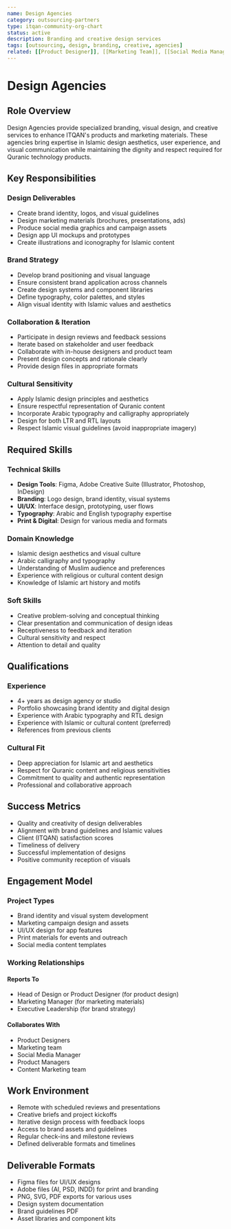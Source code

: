 ```yaml
---
name: Design Agencies
category: outsourcing-partners
type: itqan-community-org-chart
status: active
description: Branding and creative design services
tags: [outsourcing, design, branding, creative, agencies]
related: [[Product Designer]], [[Marketing Team]], [[Social Media Manager]]
---
```


# Design Agencies

## Role Overview
Design Agencies provide specialized branding, visual design, and creative services to enhance ITQAN's products and marketing materials. These agencies bring expertise in Islamic design aesthetics, user experience, and visual communication while maintaining the dignity and respect required for Quranic technology products.

## Key Responsibilities

### Design Deliverables
- Create brand identity, logos, and visual guidelines
- Design marketing materials (brochures, presentations, ads)
- Produce social media graphics and campaign assets
- Design app UI mockups and prototypes
- Create illustrations and iconography for Islamic content

### Brand Strategy
- Develop brand positioning and visual language
- Ensure consistent brand application across channels
- Create design systems and component libraries
- Define typography, color palettes, and styles
- Align visual identity with Islamic values and aesthetics

### Collaboration & Iteration
- Participate in design reviews and feedback sessions
- Iterate based on stakeholder and user feedback
- Collaborate with in-house designers and product team
- Present design concepts and rationale clearly
- Provide design files in appropriate formats

### Cultural Sensitivity
- Apply Islamic design principles and aesthetics
- Ensure respectful representation of Quranic content
- Incorporate Arabic typography and calligraphy appropriately
- Design for both LTR and RTL layouts
- Respect Islamic visual guidelines (avoid inappropriate imagery)

## Required Skills

### Technical Skills
- **Design Tools**: Figma, Adobe Creative Suite (Illustrator, Photoshop, InDesign)
- **Branding**: Logo design, brand identity, visual systems
- **UI/UX**: Interface design, prototyping, user flows
- **Typography**: Arabic and English typography expertise
- **Print & Digital**: Design for various media and formats

### Domain Knowledge
- Islamic design aesthetics and visual culture
- Arabic calligraphy and typography
- Understanding of Muslim audience and preferences
- Experience with religious or cultural content design
- Knowledge of Islamic art history and motifs

### Soft Skills
- Creative problem-solving and conceptual thinking
- Clear presentation and communication of design ideas
- Receptiveness to feedback and iteration
- Cultural sensitivity and respect
- Attention to detail and quality

## Qualifications

### Experience
- 4+ years as design agency or studio
- Portfolio showcasing brand identity and digital design
- Experience with Arabic typography and RTL design
- Experience with Islamic or cultural content (preferred)
- References from previous clients

### Cultural Fit
- Deep appreciation for Islamic art and aesthetics
- Respect for Quranic content and religious sensitivities
- Commitment to quality and authentic representation
- Professional and collaborative approach

## Success Metrics
- Quality and creativity of design deliverables
- Alignment with brand guidelines and Islamic values
- Client (ITQAN) satisfaction scores
- Timeliness of delivery
- Successful implementation of designs
- Positive community reception of visuals

## Engagement Model

### Project Types
- Brand identity and visual system development
- Marketing campaign design and assets
- UI/UX design for app features
- Print materials for events and outreach
- Social media content templates

### Working Relationships

#### Reports To
- Head of Design or Product Designer (for product design)
- Marketing Manager (for marketing materials)
- Executive Leadership (for brand strategy)

#### Collaborates With
- Product Designers
- Marketing team
- Social Media Manager
- Product Managers
- Content Marketing team

## Work Environment
- Remote with scheduled reviews and presentations
- Creative briefs and project kickoffs
- Iterative design process with feedback loops
- Access to brand assets and guidelines
- Regular check-ins and milestone reviews
- Defined deliverable formats and timelines

## Deliverable Formats
- Figma files for UI/UX designs
- Adobe files (AI, PSD, INDD) for print and branding
- PNG, SVG, PDF exports for various uses
- Design system documentation
- Brand guidelines PDF
- Asset libraries and component kits